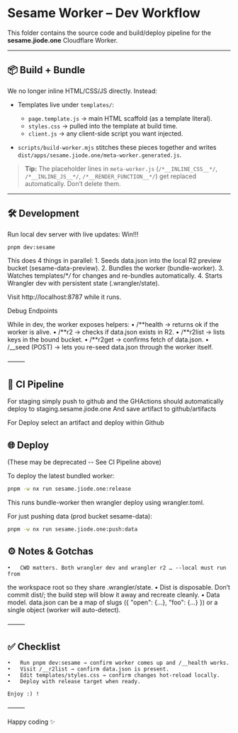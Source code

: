 # Sesame Worker – Dev Workflow

This folder contains the source code and build/deploy pipeline for the
**sesame.jiode.one** Cloudflare Worker.

---

## 📦 Build + Bundle

We no longer inline HTML/CSS/JS directly. Instead:

- Templates live under `templates/`:

  - `page.template.js` → main HTML scaffold (as a template literal).
  - `styles.css` → pulled into the template at build time.
  - `client.js` → any client-side script you want injected.

- `scripts/build-worker.mjs` stitches these pieces together and writes
  `dist/apps/sesame.jiode.one/meta-worker.generated.js`.

> **Tip:** The placeholder lines in `meta-worker.js` (`/*__INLINE_CSS__*/`,
> `/*__INLINE_JS__*/`, `/*__RENDER_FUNCTION__*/`) get replaced automatically.
> Don’t delete them.

---

## 🛠 Development

Run local dev server with live updates:
Win!!!

```bash
pnpm dev:sesame
```

This does 4 things in parallel: 1. Seeds data.json into the local R2 preview bucket (sesame-data-preview). 2. Bundles the worker (bundle-worker). 3. Watches templates/\*_/_ for changes and re-bundles automatically. 4. Starts Wrangler dev with persistent state (.wrangler/state).

Visit http://localhost:8787 while it runs.

Debug Endpoints

While in dev, the worker exposes helpers:
• /**health → returns ok if the worker is alive.
• /**r2 → checks if data.json exists in R2.
• /**r2list → lists keys in the bound bucket.
• /**r2get → confirms fetch of data.json.
• /\_\_seed (POST) → lets you re-seed data.json through the worker itself.

⸻

## 🤖 CI Pipeline

For staging simply push to github and the GHActions should automatically deploy to staging.sesame.jiode.one
And save artifact to github/artifacts

For Deploy select an artifact and deploy within Github

## 🌐 Deploy

(These may be deprecated -- See CI Pipeline above)

To deploy the latest bundled worker:

```bash
pnpm -w nx run sesame.jiode.one:release
```

This runs bundle-worker then wrangler deploy using
wrangler.toml.

For just pushing data (prod bucket sesame-data):

```bash
pnpm -w nx run sesame.jiode.one:push:data
```

## ⚙️ Notes & Gotchas

    •	CWD matters. Both wrangler dev and wrangler r2 … --local must run from

the workspace root so they share .wrangler/state.
• Dist is disposable. Don’t commit dist/; the build step will blow it away
and recreate cleanly.
• Data model. data.json can be a map of slugs ({ "open": {...}, "foo": {...} })
or a single object (worker will auto-detect).

⸻

## ✅ Checklist

    •	Run pnpm dev:sesame → confirm worker comes up and /__health works.
    •	Visit /__r2list → confirm data.json is present.
    •	Edit templates/styles.css → confirm changes hot-reload locally.
    •	Deploy with release target when ready.

    Enjoy :) !

⸻

Happy coding ✨
